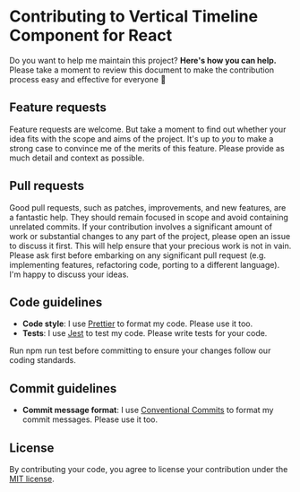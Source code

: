 # Contributing to Vertical Timeline Component for React

Do you want to help me maintain this project? **Here's how you can help.**
Please take a moment to review this document to make the contribution process easy and effective for everyone 💖

## Feature requests

Feature requests are welcome. But take a moment to find out whether your idea fits with the scope and aims of the project. It's up to _you_ to make a strong case to convince me of the merits of this feature. Please provide as much detail and context as possible.

## Pull requests

Good pull requests, such as patches, improvements, and new features, are a fantastic help. They should remain focused in scope and avoid containing unrelated commits. If your contribution involves a significant amount of work or substantial changes to any part of the project, please open an issue to discuss it first. This will help ensure that your precious work is not in vain. Please ask first before embarking on any significant pull request (e.g. implementing features, refactoring code, porting to a different language). I'm happy to discuss your ideas.

## Code guidelines

- **Code style**: I use [Prettier](https://prettier.io/) to format my code. Please use it too.
- **Tests**: I use [Jest](https://jestjs.io/) to test my code. Please write tests for your code.

Run npm run test before committing to ensure your changes follow our coding standards.

## Commit guidelines

- **Commit message format**: I use [Conventional Commits](https://www.conventionalcommits.org/en/v1.0.0/) to format my commit messages. Please use it too.

## License

By contributing your code, you agree to license your contribution under the [MIT license](https://github.com/Proskynete/pretty-rating-react/blob/master/LICENSE).

